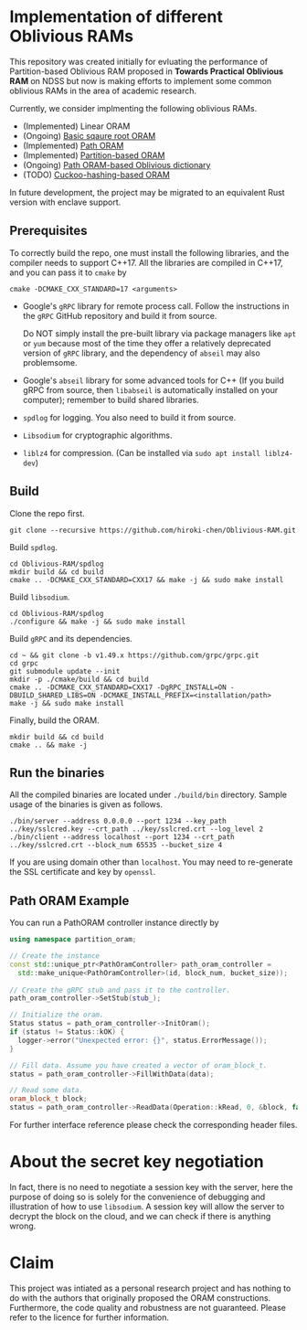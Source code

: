 # Implementation of different Oblivious RAMs

This repository was created initially for evluating the performance of Partition-based Oblivious RAM proposed in **Towards Practical Oblivious RAM** on NDSS but now is making efforts to implement some common oblivious RAMs in the area of academic research.

Currently, we consider implmenting the following oblivious RAMs.

* (Implemented) Linear ORAM
* (Ongoing) [Basic sqaure root ORAM](https://dl.acm.org/doi/pdf/10.1145/28395.28416)
* (Implemented) [Path ORAM](https://eprint.iacr.org/2013/280.pdf)
* (Implemented) [Partition-based ORAM](https://www.ndss-symposium.org/wp-content/uploads/2017/09/04_4.pdf)
* (Ongoing) [Path ORAM-based Oblivious dictionary](https://eprint.iacr.org/2014/185.pdf)
* (TODO) [Cuckoo-hashing-based ORAM](https://arxiv.org/pdf/1007.1259v1.pdf)

In future development, the project may be migrated to an equivalent Rust version with enclave support.

## Prerequisites

To correctly build the repo, one must install the following libraries, and the compiler needs to support C++17. All the libraries are compiled in C++17, and you can pass it to `cmake` by

```shell
cmake -DCMAKE_CXX_STANDARD=17 <arguments>
```

* Google's `gRPC` library for remote process call. Follow the instructions in the `gRPC` GitHub repository and build it from source.
  
  Do NOT simply install the pre-built library via package managers like `apt` or `yum` because most of the time they offer a relatively deprecated version of `gRPC` library, and the dependency of `abseil` may also problemsome.
  
* Google's `abseil` library for some advanced tools for C++ (If you build gRPC from source, then `libabseil` is automatically installed on your computer); remember to build shared libraries.

* `spdlog` for logging. You also need to build it from source.

* `Libsodium` for cryptographic algorithms.

* `liblz4` for compression. (Can be installed via `sudo apt install liblz4-dev`)

## Build

Clone the repo first.

```shell
git clone --recursive https://github.com/hiroki-chen/Oblivious-RAM.git
```

Build `spdlog`.

```shell
cd Oblivious-RAM/spdlog
mkdir build && cd build
cmake .. -DCMAKE_CXX_STANDARD=CXX17 && make -j && sudo make install
```

Build `libsodium`.

```shell
cd Oblivious-RAM/spdlog
./configure && make -j && sudo make install
```

Build `gRPC` and its dependencies.

```shell
cd ~ && git clone -b v1.49.x https://github.com/grpc/grpc.git
cd grpc
git submodule update --init
mkdir -p ./cmake/build && cd build
cmake .. -DCMAKE_CXX_STANDARD=CXX17 -DgRPC_INSTALL=ON -DBUILD_SHARED_LIBS=ON -DCMAKE_INSTALL_PREFIX=<installation/path>
make -j && sudo make install
```

Finally, build the ORAM.

```shell
mkdir build && cd build
cmake .. && make -j
```

## Run the binaries

All the compiled binaries are located under `./build/bin` directory. Sample usage of the binaries is given as follows.

```shell
./bin/server --address 0.0.0.0 --port 1234 --key_path ../key/sslcred.key --crt_path ../key/sslcred.crt --log_level 2
./bin/client --address localhost --port 1234 --crt_path ../key/sslcred.crt --block_num 65535 --bucket_size 4
```

If you are using domain other than `localhost`. You may need to re-generate the SSL certificate and key by `openssl`.

## Path ORAM Example

You can run a PathORAM controller instance directly by

```cpp
using namespace partition_oram;

// Create the instance
const std::unique_ptr<PathOramController> path_oram_controller = 
  std::make_unique<PathOramController>(id, block_num, bucket_size));
 
// Create the gRPC stub and pass it to the controller.
path_oram_controller->SetStub(stub_);

// Initialize the oram.
Status status = path_oram_controller->InitOram();
if (status != Status::kOK) {
  logger->error("Unexpected error: {}", status.ErrorMessage());
}

// Fill data. Assume you have created a vector of oram_block_t.
status = path_oram_controller->FillWithData(data);

// Read some data.
oram_block_t block;
status = path_oram_controller->ReadData(Operation::kRead, 0, &block, false);
```

For further interface reference please check the corresponding header files.

# About the secret key negotiation

In fact, there is no need to negotiate a session key with the server, here the purpose of doing so is solely for the convenience of debugging and illustration of how to use `libsodium`. A session key will allow the server to decrypt the block on the cloud, and we can check if there is anything wrong.

# Claim

This project was intiated as a personal research project and has nothing to do with the authors that originally proposed the ORAM constructions. Furthermore, the code quality and robustness are not guaranteed. Please refer to the licence for further information.
